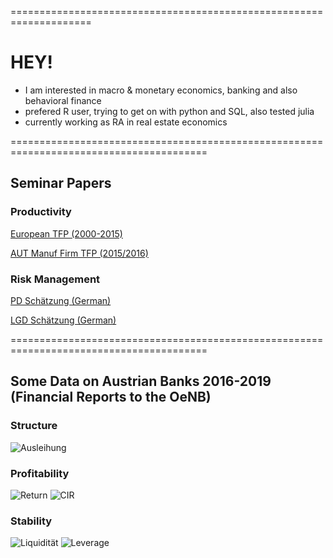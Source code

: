 ====================================================================
# HEY! 

- I am interested in macro & monetary economics, banking and also behavioral finance
- prefered R user, trying to get on with python and SQL, also tested julia 
- currently working as RA in real estate economics

========================================================================================

## Seminar Papers 

### Productivity

[European TFP (2000-2015)](https://github.com/maiermartin/maiermartin/files/6129944/European.TFP.pdf)

[AUT Manuf Firm TFP (2015/2016)](https://github.com/maiermartin/maiermartin/files/6129908/AUT.Manuf.TFP.pdf)


### Risk Management
[PD Schätzung (German)](https://github.com/maiermartin/maiermartin/files/6129918/PD.Schatzung.pdf)

[LGD Schätzung (German)](https://github.com/maiermartin/maiermartin/files/6129919/LGD.Schatzung.pdf)

========================================================================================

## Some Data on Austrian Banks 2016-2019 (Financial Reports to the OeNB)

### Structure
![Ausleihung](https://user-images.githubusercontent.com/63603922/111038407-03f75b00-8429-11eb-9e92-c9fc5df4ebe8.png)

### Profitability
![Return](https://user-images.githubusercontent.com/63603922/111038411-05c11e80-8429-11eb-9aba-9eb014b35d6a.png)
![CIR](https://user-images.githubusercontent.com/63603922/111038408-05288800-8429-11eb-967d-3c91d870e1d6.png)

### Stability
![Liquidität](https://user-images.githubusercontent.com/63603922/111038410-05c11e80-8429-11eb-90f6-a634436d42f2.png)
![Leverage](https://user-images.githubusercontent.com/63603922/111038409-05288800-8429-11eb-8541-631d09336bf9.png)

